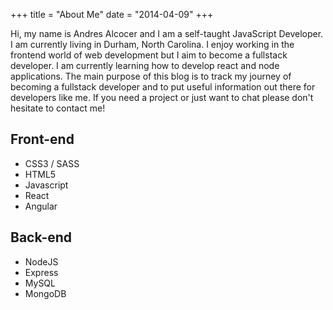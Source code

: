 +++
title = "About Me"
date = "2014-04-09"
+++

 
Hi, my name is Andres Alcocer and I am a self-taught JavaScript Developer. I am currently living in Durham, North Carolina. I enjoy working in the frontend world of web development but I aim to become a fullstack developer. I am currently learning how to develop react and node applications. The main purpose of this blog is to track my journey of becoming a fullstack developer and to put useful information out there for developers like me. If you need a project or just want to chat please don't hesitate to contact me!  



## Front-end
* CSS3 / SASS
* HTML5 
* Javascript
* React
* Angular

## Back-end
* NodeJS
* Express 
* MySQL
* MongoDB
